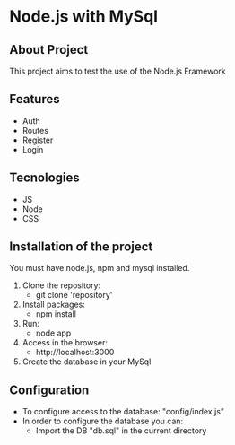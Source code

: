 # Node.js with MySql

## About Project
This project aims to test the use of the Node.js Framework

## Features
- Auth
- Routes
- Register
- Login

## Tecnologies
- JS
- Node
- CSS

## Installation of the project
You must have node.js, npm and mysql installed.

1. Clone the repository: 
	- git clone 'repository'
2. Install packages: 
	- npm install
3. Run: 
	- node app
4. Access in the browser: 
	- http://localhost:3000
5. Create the database in your MySql

## Configuration
- To configure access to the database: "config/index.js"
- In order to configure the database you can:
    - Import the DB "db.sql" in the current directory
